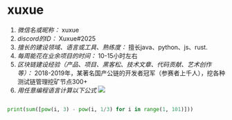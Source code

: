 # xuxue

1. *微信名或昵称：* xuxue
2. *discord的ID：* Xuxue#2025
3. *擅长的建设领域、语言或工具、熟练度：* 擅长java、python、js、rust.
4. *每周能花在业余项目的时间：* 10-15小时左右
5. *区块链建设经验（产品、项目、黑客松、技术文章、代码贡献、艺术创作等）：* 2018-2019年，某著名国产公链的开发者冠军（参赛者上千人），挖各种测试链管理挖矿节点300+
6. *用任意编程语言计算以下公式*
![](https://latex.codecogs.com/svg.image?\sum_{n=1}^{100}\left&space;(n^{3}-\sqrt[3]{n}&space;\right&space;))

```python

print(sum([pow(i, 3) - pow(i, 1/3) for i in range(1, 101)]))

```
